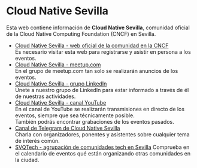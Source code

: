 <html>
  <head>
    <title>Cloud Native Sevilla</title>
  </head>
  <body>
    <h1>Cloud Native Sevilla</h1>
    Esta web contiene información de <b>Cloud Native Sevilla</b>, comunidad oficial de la Cloud Native Computing Foundation (CNCF) en Sevilla.
    <ul>
      <li><a href="https://community.cncf.io/cloud-native-sevilla/">Cloud Native Sevilla - web oficial de la comunidad en la CNCF</a><br />
          Es necesario visitar esta web para registrarse y asistir en persona a los eventos.</li>
      <li><a href="https://www.meetup.com/cloud-native-sevilla/">Cloud Native Sevilla - meetup.com</a><br />
          En el grupo de meetup.com tan solo se realizarán anuncios de los eventos.</li>
      <li><a href="https://www.linkedin.com/groups/13076051/">Cloud Native Sevilla - grupo LinkedIn</a><br />
        Únete a nuestro grupo de LinkedIn para estar informado a través de él de nuestras actividades.</li>
      <li><a href="https://www.youtube.com/@CloudNativeSevilla">Cloud Native Sevilla - canal YouTube</a><br />
          En el canal de YouTube se realizarán transmisiones en directo de los eventos, siempre que sea técnicamente posible.<br />
          También podrás encontrar grabaciones de los eventos pasados.</li>
      <li><a href="https://t.me/+veGvuTZrAL40MDY0">Canal de Telegram de Cloud Native Sevilla</a><br />
          Charla con organizadores, ponentes y asistentes sobre cualquier tema de interés común.</li>
      <li><a href="https://svqtech.com/calendario/">SVQTech - agrupación de comunidades tech en Sevilla</a>
          Comprueba en el calendario de eventos qué están organizando otras comunidades en la ciudad.</li>
    </ul>
  </body>
</html>
